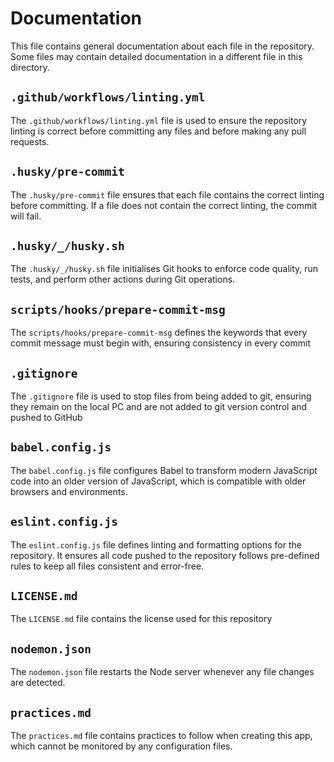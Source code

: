 # Documentation

This file contains general documentation about each file in the repository. Some files may contain detailed documentation in a different file in this directory.

## `.github/workflows/linting.yml`
The `.github/workflows/linting.yml` file is used to ensure the repository linting is correct before committing any files and before making any pull requests.

## `.husky/pre-commit`
The `.husky/pre-commit` file ensures that each file contains the correct linting before committing. If a file does not contain the correct linting, the commit will fail.

## `.husky/_/husky.sh`
The `.husky/_/husky.sh` file initialises Git hooks to enforce code quality, run tests, and perform other actions during Git operations.

## `scripts/hooks/prepare-commit-msg`
The `scripts/hooks/prepare-commit-msg` defines the keywords that every commit message must begin with, ensuring consistency in every commit

## `.gitignore`
The `.gitignore` file is used to stop files from being added to git, ensuring they remain on the local PC and are not added to git version control and pushed to GitHub

## `babel.config.js`
The `babel.config.js` file configures Babel to transform modern JavaScript code into an older version of JavaScript, which is compatible with older browsers and environments.

## `eslint.config.js`
The `eslint.config.js` file defines linting and formatting options for the repository. It ensures all code pushed to the repository follows pre-defined rules to keep all files consistent and error-free.

## `LICENSE.md`
The `LICENSE.md` file contains the license used for this repository

## `nodemon.json`
The `nodemon.json` file restarts the Node server whenever any file changes are detected.

## `practices.md`
The `practices.md` file contains practices to follow when creating this app, which cannot be monitored by any configuration files.
